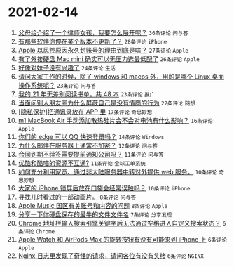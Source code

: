 # 2021-02-14

1. [父母给介绍了一个律师女孩，我要怎么展开呢？](https://www.v2ex.com/t/753263) `36条评论` `问与答`
1. [有那些软件你停在某个版本不更新了？](https://www.v2ex.com/t/753273) `28条评论` `iPhone`
1. [Apple 以风控原因永久封账号的理由到底是啥？](https://www.v2ex.com/t/753265) `27条评论` `Apple`
1. [有了外接硬盘 Mac mini 确实可以无压力选最低配了](https://www.v2ex.com/t/753250) `26条评论` `Apple`
1. [好像对妹子没有兴趣了](https://www.v2ex.com/t/753295) `24条评论` `生活`
1. [请问大家工作的时候，除了 windows 和 macos 外，用的是哪个 Linux 桌面操作系统呢？](https://www.v2ex.com/t/753283) `23条评论` `问与答`
1. [我的 21 年无差别阅读书单，共 48 本](https://www.v2ex.com/t/753268) `23条评论` `推广`
1. [当面问别人朋友圈为什么屏蔽自己是没有情商的行为](https://www.v2ex.com/t/753261) `22条评论` `随想`
1. [[隐私保护]把通讯录放在 APP 里](https://www.v2ex.com/t/753293) `17条评论` `奇思妙想`
1. [m1 MacBook Air 手动添加散热硅片会不会对电池有什么影响？](https://www.v2ex.com/t/753247) `16条评论` `Apple`
1. [你们的 edge 可以 QQ 快速登录吗？](https://www.v2ex.com/t/753246) `14条评论` `Windows`
1. [为什么邮件在服务器上通常不加密？](https://www.v2ex.com/t/753274) `12条评论` `问与答`
1. [合同到期不续签需要提前通知公司吗？](https://www.v2ex.com/t/753259) `11条评论` `问与答`
1. [优酷和酷喵的资源不互通?](https://www.v2ex.com/t/753258) `11条评论` `全球工单系统`
1. [如何充分利用家宽、通过非大陆服务器中转对外提供 web 服务。](https://www.v2ex.com/t/753299) `10条评论` `奇思妙想`
1. [大家的 iPhone 锁屏后放在口袋会经常误触吗？](https://www.v2ex.com/t/753282) `10条评论` `iPhone`
1. [寻找儿时看过的一部动画片。](https://www.v2ex.com/t/753276) `8条评论` `问与答`
1. [Apple Music 国区有关账号和内容的问题](https://www.v2ex.com/t/753252) `8条评论` `Apple`
1. [分享一下你硬盘保存的最牛的文件文件名](https://www.v2ex.com/t/753264) `7条评论` `分享发现`
1. [Chrome 地址栏输入搜索引擎关键字后无法通过空格进入自定义搜索状态？](https://www.v2ex.com/t/753294) `6条评论` `Chrome`
1. [Apple Watch 和 AirPods Max 的旋转按钮有没有可能来到 iPhone 上](https://www.v2ex.com/t/753279) `6条评论` `Apple`
1. [Nginx 日志里发现了奇怪的请求，请问各位有没有头绪](https://www.v2ex.com/t/753278) `6条评论` `NGINX`
